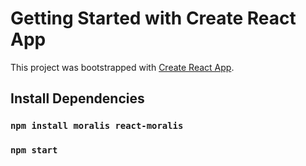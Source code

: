 # Getting Started with Create React App

This project was bootstrapped with [Create React App](https://github.com/facebook/create-react-app).

## Install Dependencies


### `npm install moralis react-moralis`

### `npm start`

